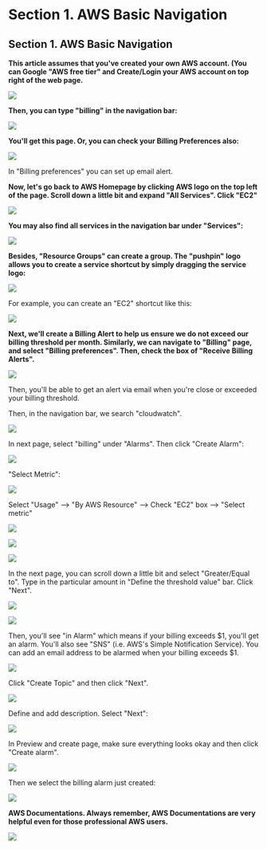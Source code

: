 # Section 1. AWS Basic Navigation

## Section 1. AWS Basic Navigation

**This article assumes that you've created your own AWS account. \(You can Google "AWS free tier" and Create/Login your AWS account on top right of the web page.**

![](../.gitbook/assets/image%20%2853%29.png)

**Then, you can type "billing" in the navigation bar:**

![](../.gitbook/assets/image%20%2832%29.png)

**​You'll get this page. Or, you can check your Billing Preferences also:**

![](../.gitbook/assets/image%20%2816%29.png)

In "Billing preferences" you can set up email alert.

**Now, let's go back to AWS Homepage by clicking AWS logo on the top left of the page. Scroll down a little bit and expand "All Services". Click "EC2"**

![](../.gitbook/assets/image%20%289%29.png)

**You may also find all services in the navigation bar under "Services":**

![](../.gitbook/assets/image%20%2852%29.png)

**Besides, "Resource Groups" can create a group. The "pushpin" logo allows you to create a service shortcut by simply dragging the service logo:**

![](../.gitbook/assets/image%20%2843%29.png)

For example, you can create an "EC2" shortcut like this:

![](../.gitbook/assets/image%20%2850%29.png)

**Next, we'll create a Billing Alert to help us ensure we do not exceed our billing threshold per month. Similarly, we can navigate to "Billing" page, and select "Billing preferences". Then, check the box of "Receive Billing Alerts".**

![](../.gitbook/assets/image%20%2826%29.png)

Then, you'll be able to get an alert via email when you're close or exceeded your billing threshold.

Then, in the navigation bar, we search "cloudwatch".

![](../.gitbook/assets/image%20%2830%29.png)

In next page, select "billing" under "Alarms". Then click "Create Alarm":

![](../.gitbook/assets/image%20%2840%29.png)

"Select Metric":

![](../.gitbook/assets/image%20%2846%29.png)

Select "Usage" --&gt; "By AWS Resource" --&gt; Check "EC2" box --&gt; "Select metric"

![](../.gitbook/assets/image%20%2812%29.png)

![](../.gitbook/assets/image%20%2817%29.png)

![](../.gitbook/assets/image%20%281%29.png)

In the next page, you can scroll down a little bit and select "Greater/Equal to". Type in the particular amount in "Define the threshold value" bar. Click "Next".

![](../.gitbook/assets/image%20%2827%29.png)

![](../.gitbook/assets/image%20%2839%29.png)

Then, you'll see "in Alarm" which means if your billing exceeds $1, you'll get an alarm. You'll also see "SNS" \(i.e. AWS's Simple Notification Service\). You can add an email address to be alarmed when your billing exceeds $1.

![](../.gitbook/assets/image%20%2854%29.png)

Click "Create Topic" and then click "Next".

![](../.gitbook/assets/image%20%2829%29.png)

Define and add description. Select "Next":

![](../.gitbook/assets/image%20%2825%29.png)

In Preview and create page, make sure everything looks okay and then click "Create alarm".

![](../.gitbook/assets/image%20%283%29.png)

Then we select the billing alarm just created:

![](../.gitbook/assets/image%20%2847%29.png)

**AWS Documentations. Always remember, AWS Documentations are very helpful even for those professional AWS users.**

![](../.gitbook/assets/image%20%287%29.png)

